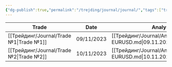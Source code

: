 ```yaml
---
{"dg-publish":true,"permalink":"/trejding/journal/journal/","tags":["trading"]}
---
```


| Trade                                      | Date       | Analysis                                                                | Rate | Win   | Risk | Time | RR  | Percent |
| ------------------------------------------ | ---------- | ----------------------------------------------------------------------- | ---- | ----- | ---- | ---- | --- | ------- |
| [[Трейдинг/Journal/Trade №1\|Trade №1]] | 09/11/2023 | [[Трейдинг/Journal/Analysis/09.11.2023, EURUSD.md\|09.11.2023, EURUSD]] | ⭐⭐⭐⭐ | false | 1    | LOkz | -1  | -1 %    |
| [[Трейдинг/Journal/Trade №2\|Trade №2]] | 10/11/2023 | [[Трейдинг/Journal/Analysis/10.11.2023, EURUSD.md\|10.11.2023, EURUSD]] | ⭐⭐⭐⭐ | true  | 0.5  | LOkz | 2.1 | 1 %     |
